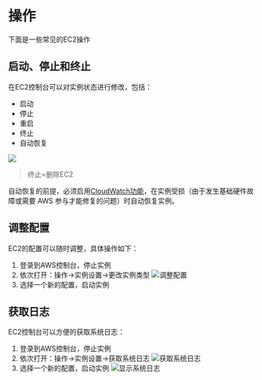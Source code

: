 # 操作

下面是一些常见的EC2操作

## 启动、停止和终止

在EC2控制台可以对实例状态进行修改，包括：

- 启动
- 停止
- 重启
- 终止
- 自动恢复

![](https://libs.websoft9.com/Websoft9/DocsPicture/zh/aws/aws-ec2state-websoft9.png)

> 终止=删除EC2

自动恢复的前提，必须启用[CloudWatch功能](https://docs.aws.amazon.com/zh_cn/AWSEC2/latest/UserGuide/ec2-instance-recover.html)，在实例受损（由于发生基础硬件故障或需要 AWS 参与才能修复的问题）时自动恢复实例。

## 调整配置

EC2的配置可以随时调整，具体操作如下：

1. 登录到AWS控制台，停止实例
2. 依次打开：操作->实例设置->更改实例类型
   ![调整配置](https://libs.websoft9.com/Websoft9/DocsPicture/zh/aws/aws-configures-websoft9.png)
3. 选择一个新的配置，启动实例

## 获取日志

EC2控制台可以方便的获取系统日志：

1. 登录到AWS控制台，停止实例
2. 依次打开：操作->实例设置->获取系统日志
   ![获取系统日志](https://libs.websoft9.com/Websoft9/DocsPicture/zh/aws/aws-getsyslogs-websoft9.png)
3. 选择一个新的配置，启动实例
   ![显示系统日志](https://libs.websoft9.com/Websoft9/DocsPicture/zh/aws/aws-syslogs-websoft9.png)